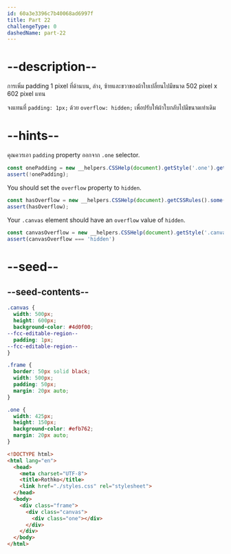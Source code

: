 ```yaml
---
id: 60a3e3396c7b40068ad6997f
title: Part 22
challengeType: 0
dashedName: part-22
---
```


# --description--

การเพิ่ม padding 1 pixel ที่ด้านบน, ล่าง, ซ้ายและขวาของผ้าใบเปลี่ยนไปมีขนาด 502 pixel x 602 pixel แทน

จงแทนที่ `padding: 1px;` ด้วย `overflow: hidden;` เพื่อปรับให้ผ้าใบกลับไปมีขนาดเท่าเดิม

# --hints--

คุณควรเอา `padding` property ออกจาก `.one` selector.

```js
const onePadding = new __helpers.CSSHelp(document).getStyle('.one').getPropertyValue('padding');
assert(!onePadding);
```

You should set the `overflow` property to `hidden`.

```js
const hasOverflow = new __helpers.CSSHelp(document).getCSSRules().some(x => x.style.overflow === 'hidden');
assert(hasOverflow);
```

Your `.canvas` element should have an `overflow` value of `hidden`.

```js
const canvasOverflow = new __helpers.CSSHelp(document).getStyle('.canvas')?.getPropertyValue('overflow');
assert(canvasOverflow === 'hidden')
```

# --seed--

## --seed-contents--

```css
.canvas {
  width: 500px;
  height: 600px;
  background-color: #4d0f00;
--fcc-editable-region--
  padding: 1px;
--fcc-editable-region--
}

.frame {
  border: 50px solid black;
  width: 500px;
  padding: 50px;
  margin: 20px auto;
}

.one {
  width: 425px;
  height: 150px;
  background-color: #efb762;
  margin: 20px auto;
}
```

```html
<!DOCTYPE html>
<html lang="en">
  <head>
    <meta charset="UTF-8">
    <title>Rothko</title>
    <link href="./styles.css" rel="stylesheet">
  </head>
  <body>
    <div class="frame">
      <div class="canvas">
        <div class="one"></div>
      </div>
    </div>
  </body>
</html>
```
